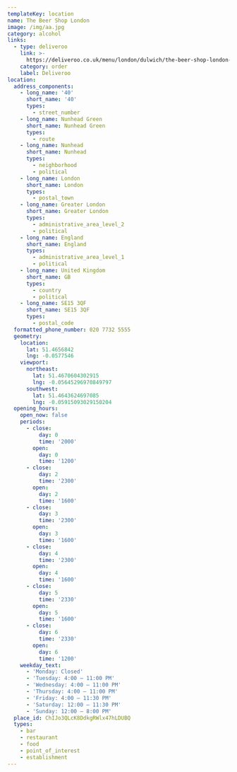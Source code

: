 ```yaml
---
templateKey: location
name: The Beer Shop London
image: /img/aa.jpg
category: alcohol
links:
  - type: deliveroo
    link: >-
      https://deliveroo.co.uk/menu/london/dulwich/the-beer-shop-london-peckham?utm_medium=affiliate&utm_source=google_maps_link
    category: order
    label: Deliveroo
location:
  address_components:
    - long_name: '40'
      short_name: '40'
      types:
        - street_number
    - long_name: Nunhead Green
      short_name: Nunhead Green
      types:
        - route
    - long_name: Nunhead
      short_name: Nunhead
      types:
        - neighborhood
        - political
    - long_name: London
      short_name: London
      types:
        - postal_town
    - long_name: Greater London
      short_name: Greater London
      types:
        - administrative_area_level_2
        - political
    - long_name: England
      short_name: England
      types:
        - administrative_area_level_1
        - political
    - long_name: United Kingdom
      short_name: GB
      types:
        - country
        - political
    - long_name: SE15 3QF
      short_name: SE15 3QF
      types:
        - postal_code
  formatted_phone_number: 020 7732 5555
  geometry:
    location:
      lat: 51.4656842
      lng: -0.0577546
    viewport:
      northeast:
        lat: 51.4670604302915
        lng: -0.05645296970849797
      southwest:
        lat: 51.4643624697085
        lng: -0.05915093029150204
  opening_hours:
    open_now: false
    periods:
      - close:
          day: 0
          time: '2000'
        open:
          day: 0
          time: '1200'
      - close:
          day: 2
          time: '2300'
        open:
          day: 2
          time: '1600'
      - close:
          day: 3
          time: '2300'
        open:
          day: 3
          time: '1600'
      - close:
          day: 4
          time: '2300'
        open:
          day: 4
          time: '1600'
      - close:
          day: 5
          time: '2330'
        open:
          day: 5
          time: '1600'
      - close:
          day: 6
          time: '2330'
        open:
          day: 6
          time: '1200'
    weekday_text:
      - 'Monday: Closed'
      - 'Tuesday: 4:00 – 11:00 PM'
      - 'Wednesday: 4:00 – 11:00 PM'
      - 'Thursday: 4:00 – 11:00 PM'
      - 'Friday: 4:00 – 11:30 PM'
      - 'Saturday: 12:00 – 11:30 PM'
      - 'Sunday: 12:00 – 8:00 PM'
  place_id: ChIJo3QLcK8DdkgRWlx47hLDUBQ
  types:
    - bar
    - restaurant
    - food
    - point_of_interest
    - establishment
---
```

